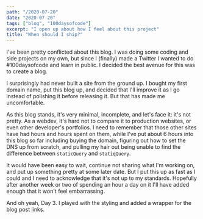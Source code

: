 ```yaml
---
path: "/2020-07-20"
date: "2020-07-20"
tags: ["blog", "100daysofcode"]
excerpt: "I open up about how I feel about this project"
title: "When should I ship?"
---
```


I've been pretty conflicted about this blog. I was doing some coding and side projects on my own, but since I (finally) made a Twitter I wanted to do #100daysofcode and learn in public. I decided the best avenue for this was to create a blog.

I surprisingly had never built a site from the ground up. I bought my first domain name, put this blog up, and decided that I'll improve it as I go instead of polishing it before releasing it. But that has made me uncomfortable.

As this blog stands, it's very minimal, incomplete, and let's face it: it's not pretty. As a webdev, it's hard not to compare it to production websites, or even other developer's portfolios. I need to remember that those other sites have had hours and hours spent on them, while I've put about 6 hours into this blog so far including buying the domain, figuring out how to set the DNS up from scratch, and pulling my hair out being unable to find the difference between `staticQuery` and `statiqQuery`.

It would have been easy to wait, continue not sharing what I'm working on, and put up something pretty at some later date. But I put this up as fast as I could and I need to acknowledge that it's not up to my standards. Hopefully after another week or two of spending an hour a day on it I'll have added enough that it won't feel embarrassing.

And oh yeah, Day 3. I played with the styling and added a wrapper for the blog post links.
